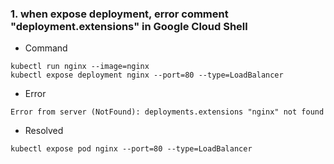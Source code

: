 ### 1. when expose deployment, error comment "deployment.extensions" in Google Cloud Shell
* Command
```
kubectl run nginx --image=nginx
kubectl expose deployment nginx --port=80 --type=LoadBalancer
```
* Error
```
Error from server (NotFound): deployments.extensions "nginx" not found
```
* Resolved
```
kubectl expose pod nginx --port=80 --type=LoadBalancer
```